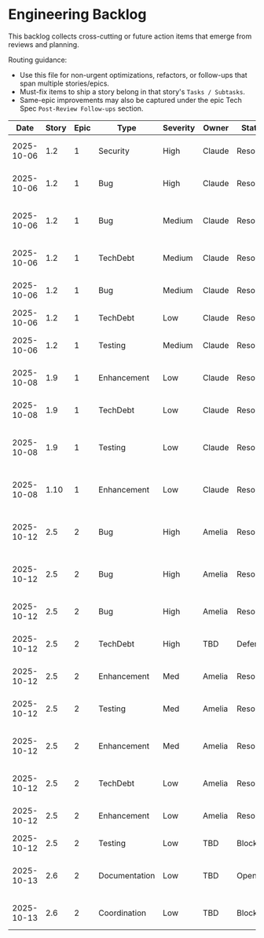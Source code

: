 # Engineering Backlog

This backlog collects cross-cutting or future action items that emerge from reviews and planning.

Routing guidance:

- Use this file for non-urgent optimizations, refactors, or follow-ups that span multiple stories/epics.
- Must-fix items to ship a story belong in that story's `Tasks / Subtasks`.
- Same-epic improvements may also be captured under the epic Tech Spec `Post-Review Follow-ups` section.

| Date | Story | Epic | Type | Severity | Owner | Status | Notes |
| ---- | ----- | ---- | ---- | -------- | ----- | ------ | ----- |
| 2025-10-06 | 1.2 | 1 | Security | High | Claude | Resolved | Fixed SQL injection using pg-format identifier escaping (%I) in CREATE DATABASE (server/src/database/run-migrations.ts:33) |
| 2025-10-06 | 1.2 | 1 | Bug | High | Claude | Resolved | Added Pool error event listeners in run-migrations.ts for both adminPool and migration pool |
| 2025-10-06 | 1.2 | 1 | Bug | Medium | Claude | Resolved | Added race_pools trigger with update_last_updated_column() function (server/database/migrations/002_triggers.sql:38-54) |
| 2025-10-06 | 1.2 | 1 | TechDebt | Medium | Claude | Resolved | Extracted process.exit to CLI wrapper (server/src/database/cli.ts), run-migrations.ts now exportable |
| 2025-10-06 | 1.2 | 1 | Bug | Medium | Claude | Resolved | Corrected race status values to 'open', 'closed', 'interim', 'final', 'abandoned' in schema, tech spec, and tests |
| 2025-10-06 | 1.2 | 1 | TechDebt | Low | Claude | Resolved | Refined ESLint ignore patterns to 'dist/**', '*.js' (server/eslint.config.js:99) |
| 2025-10-06 | 1.2 | 1 | Testing | Medium | Claude | Resolved | Added race_pools trigger test in database-schema.test.ts (lines 237-281) - All 26 tests passing |
| 2025-10-08 | 1.9 | 1 | Enhancement | Low | Claude | Resolved | Exported DatabaseHealth interface from server/src/health/database.ts:3 to enable reuse in Epic 2 worker pool health checks |
| 2025-10-08 | 1.9 | 1 | TechDebt | Low | Claude | Resolved | Standardized error logging to use `err` property consistently (server/src/api/routes/health.ts:14) per Pino convention |
| 2025-10-08 | 1.9 | 1 | Testing | Low | Claude | Resolved | Added 503 failure path integration test simulating database unavailability using Vitest mock (server/tests/integration/health-endpoint.test.ts:84-109) - All 99 tests passing |
| 2025-10-08 | 1.10 | 1 | Enhancement | Low | Claude | Resolved | Added generic `npm test` command documentation in Testing Strategy section (docs/developer-quick-start.md:440-445) - Story 1.10 fully complete |
| 2025-10-12 | 2.5 | 2 | Bug | High | Amelia | Resolved | Fixed 68 ESLint template literal errors in server/src/database/bulk-upsert.ts - Converted paramIndex to String(paramIndex) at lines 58, 160, 249 |
| 2025-10-12 | 2.5 | 2 | Bug | High | Amelia | Resolved | Fixed 26 ESLint unsafe any value access errors - Added MeetingRow/EntrantRow/ConnectionCountRow type definitions and proper type assertions |
| 2025-10-12 | 2.5 | 2 | Bug | High | Amelia | Resolved | Fixed failing unit test - Updated parameter index expectations to $1-$8, $9-$16 matching 8-field meeting schema |
| 2025-10-12 | 2.5 | 2 | TechDebt | High | TBD | Deferred | Unskip transaction rollback integration test - Requires architecture changes to support table name parameters (moved to Epic 2 follow-ups) |
| 2025-10-12 | 2.5 | 2 | Enhancement | Med | Amelia | Resolved | Documented UPSERT query plans - Created server/src/database/document-query-plans.ts with EXPLAIN ANALYZE for all tables |
| 2025-10-12 | 2.5 | 2 | Testing | Med | Amelia | Resolved | Added foreign key constraint violation test - server/tests/integration/database/bulk-upsert.integration.test.ts:469-494 |
| 2025-10-12 | 2.5 | 2 | Enhancement | Med | Amelia | Resolved | Evaluated parallel UPSERT execution - Created docs/parallel-upsert-evaluation.md - Recommendation: maintain sequential (premature optimization) |
| 2025-10-12 | 2.5 | 2 | TechDebt | Low | Amelia | Resolved | Added 22-field documentation comment in server/src/database/bulk-upsert.ts:279-285 with field groupings |
| 2025-10-12 | 2.5 | 2 | Enhancement | Low | Amelia | Resolved | Integrated custom pool monitoring - Created server/src/database/pool-monitor.ts (no external deps), integrated into pool.ts |
| 2025-10-12 | 2.5 | 2 | Testing | Low | TBD | Blocked | Load Story 2.4 regression fixtures once [H1] lands - Upstream dependency not yet available |
| 2025-10-13 | 2.6 | 2 | Documentation | Low | TBD | Open | Update runbook with time-series insert workflow, partition routing logic, and troubleshooting steps for missing partitions - Deferred to separate documentation story |
| 2025-10-13 | 2.6 | 2 | Coordination | Low | TBD | Blocked | Coordinate with Epic 4 partition automation to ensure daily partitions exist before writes - Dependency on Epic 4 (Stories 4.1-4.2) |
